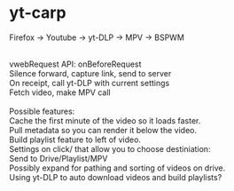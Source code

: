 # yt-carp
Firefox -> Youtube -> yt-DLP -> MPV -> BSPWM


<br>vwebRequest API: onBeforeRequest<br>
Silence forward, capture link, send to server<br>
On receipt, call yt-DLP with current settings<br>
Fetch video, make MPV call<br>
<br>
Possible features:<br>
Cache the first minute of the video so it loads faster.<br>
Pull metadata so you can render it below the video.<br>
Build playlist feature to left of video.<br>
Settings on click/<C-click> that allow you to choose destiniation:<br>
Send to Drive/Playlist/MPV<br>
Possibly expand for pathing and sorting of videos on drive.<br>
Using yt-DLP to auto download videos and build playlists?<br>
